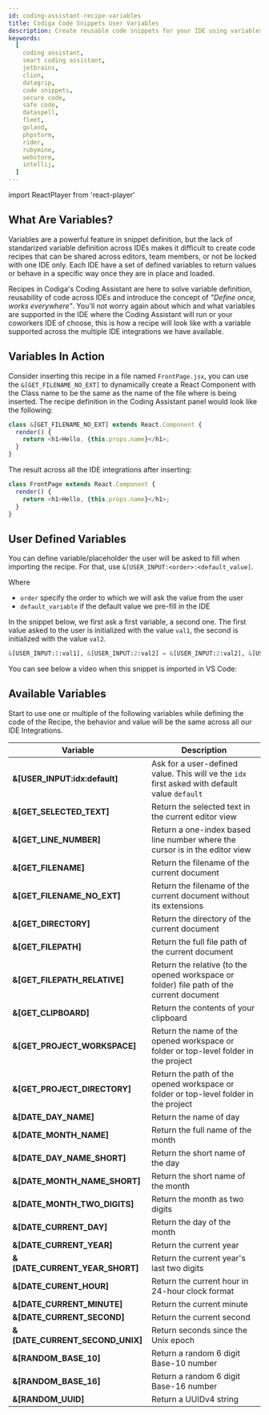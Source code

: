 ```yaml
---
id: coding-assistant-recipe-variables
title: Codiga Code Snippets User Variables
description: Create reusable code snippets for your IDE using variables. Inter-operable variable system across all IDEs.
keywords:
  [
    coding assistant,
    smart coding assistant,
    jetbrains,
    clion,
    datagrip,
    code snippets,
    secure code,
    safe code,
    dataspell,
    fleet,
    goland,
    phpstorm,
    rider,
    rubymine,
    webstorm,
    intellij,
  ]
---
```


import ReactPlayer from 'react-player'

## What Are Variables?

Variables are a powerful feature in snippet definition, but the lack of
standarized variable definition across IDEs makes it difficult to create code
recipes that can be shared across editors, team members, or not be locked with
one IDE only. Each IDE have a set of defined variables to return values or
behave in a specific way once they are in place and loaded.

Recipes in Codiga's Coding Assistant are here to solve variable definition,
reusability of code across IDEs and introduce the concept of _"Define once,
works everywhere"_. You'll not worry again
about which and what variables are supported in the IDE where the Coding
Assistant will run or your coworkers IDE of choose, this is how a recipe
will look like with a variable supported across the multiple IDE integrations we
have available.

## Variables In Action

Consider inserting this recipe in a file named `FrontPage.jsx`, you can use the
`&[GET_FILENAME_NO_EXT]` to dynamically create a React Component with the Class
name to be the same as the name of the file where is being inserted. The recipe
definition in the Coding Assistant panel would look like the following:

```javascript
class &[GET_FILENAME_NO_EXT] extends React.Component {
  render() {
    return <h1>Hello, {this.props.name}</h1>;
  }
}
```

The result across all the IDE integrations after inserting:

```javascript
class FrontPage extends React.Component {
  render() {
    return <h1>Hello, {this.props.name}</h1>;
  }
}
```

## User Defined Variables

You can define variable/placeholder the user will be asked to fill when importing
the recipe. For that, use `&[USER_INPUT:<order>:<default_value]`.

Where

- `order` specify the order to which we will ask the value from the user
- `default_variable` if the default value we pre-fill in the IDE

In the snippet below, we first ask a first variable, a second one. The first value asked
to the user is initialized with the value `val1`, the second is initialized with the value `val2`.

```python
&[USER_INPUT:1:val1], &[USER_INPUT:2:val2] = &[USER_INPUT:2:val2], &[USER_INPUT:1:val1]
```

You can see below a video when this snippet is imported in VS Code:

<ReactPlayer playing controls url='/videos/swap-variables.mp4' />

## Available Variables

Start to use one or multiple of the following variables while defining
the code of the Recipe, the behavior and value will be the same across all our
IDE Integrations.

| Variable                        | Description                                                                                   |
| ------------------------------- | --------------------------------------------------------------------------------------------- |
| **&[USER_INPUT:idx:default]**   | Ask for a user-defined value. This will ve the `idx` first asked with default value `default` |
| **&[GET_SELECTED_TEXT]**        | Return the selected text in the current editor view                                           |
| **&[GET_LINE_NUMBER]**          | Return a one-index based line number where the cursor is in the editor view                   |
| **&[GET_FILENAME]**             | Return the filename of the current document                                                   |
| **&[GET_FILENAME_NO_EXT]**      | Return the filename of the current document without its extensions                            |
| **&[GET_DIRECTORY]**            | Return the directory of the current document                                                  |
| **&[GET_FILEPATH]**             | Return the full file path of the current document                                             |
| **&[GET_FILEPATH_RELATIVE]**    | Return the relative (to the opened workspace or folder) file path of the current document     |
| **&[GET_CLIPBOARD]**            | Return the contents of your clipboard                                                         |
| **&[GET_PROJECT_WORKSPACE]**    | Return the name of the opened workspace or folder or top-level folder in the project          |
| **&[GET_PROJECT_DIRECTORY]**    | Return the path of the opened workspace or folder or top-level folder in the project          |
| **&[DATE_DAY_NAME]**            | Return the name of day                                                                        |
| **&[DATE_MONTH_NAME]**          | Return the full name of the month                                                             |
| **&[DATE_DAY_NAME_SHORT]**      | Return the short name of the day                                                              |
| **&[DATE_MONTH_NAME_SHORT]**    | Return the short name of the month                                                            |
| **&[DATE_MONTH_TWO_DIGITS]**    | Return the month as two digits                                                                |
| **&[DATE_CURRENT_DAY]**         | Return the day of the month                                                                   |
| **&[DATE_CURRENT_YEAR]**        | Return the current year                                                                       |
| **&[DATE_CURRENT_YEAR_SHORT]**  | Return the current year's last two digits                                                     |
| **&[DATE_CURENT_HOUR]**         | Return the current hour in 24-hour clock format                                               |
| **&[DATE_CURRENT_MINUTE]**      | Return the current minute                                                                     |
| **&[DATE_CURRENT_SECOND]**      | Return the current second                                                                     |
| **&[DATE_CURRENT_SECOND_UNIX]** | Return seconds since the Unix epoch                                                           |
| **&[RANDOM_BASE_10]**           | Return a random 6 digit Base-10 number                                                        |
| **&[RANDOM_BASE_16]**           | Return a random 6 digit Base-16 number                                                        |
| **&[RANDOM_UUID]**              | Return a UUIDv4 string                                                                        |
